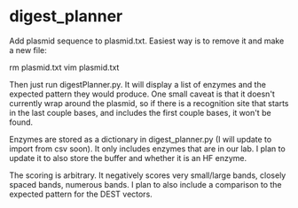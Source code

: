 # digest_planner


Add plasmid sequence to plasmid.txt. Easiest way is to remove it and make a new file:


rm plasmid.txt
vim plasmid.txt

Then just run digestPlanner.py. It will display a list of enzymes and the expected pattern they would produce. One small caveat is that it doesn't currently wrap around the plasmid, so if there is a recognition site that starts in the last couple bases, and includes the first couple bases, it won't be found. 

Enzymes are stored as a dictionary in digest_planner.py (I will update to import from csv soon).
It only includes enzymes that are in our lab. I plan to update it to also store the buffer and whether it is an HF enzyme.

The scoring is arbitrary. It negatively scores very small/large bands, closely spaced bands, numerous bands. I plan to also include a comparison to the expected pattern for the DEST vectors.

  
